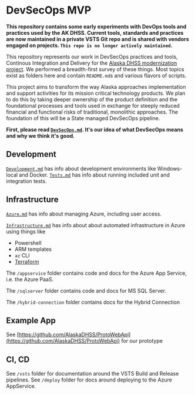 # DevSecOps MVP

**This repository contains some early experiments with DevOps tools and practices used by the AK DHSS. Current tools, standards and practices are now maintained in a private VSTS Git repo and is shared with vendors engaged on projects. `This repo is no longer actively maintained`.**

This repository represents our work in DevSecOps practices and tools, Continous Integration and Delivery for the [Alaska DHSS modernization project](https://github.com/18F/acq-alaska-dhss-modernization).
We performed a breadth-first survey of these things. Most topics exist as folders here and contain `README.md`s and various flavors of scripts.

This project aims to transform the way Alaska approaches implementation and support activities for its mission critical technology products.  We plan to do this by taking deeper ownership of the product definition and the foundational processes and tools used in exchange for steeply reduced financial and functional risks of traditional, monolithic approaches.  The foundation of this will be a State managed DevSecOps pipeline.

**First, please read [`DevSecOps.md`](DevSecOps.md). It's our idea of what DevSecOps means and why we think it's good.**

## Development
[`Development.md`](./Development.md) has info about development environments like Windows-local and Docker.
[`Tests.md`](./Tests.md) has info about running included unit and integration tests.

## Infrastructure
[`Azure.md`](./Azure.md) has info about managing Azure, including user access.

[`Infrastructure.md`](./Infrastructure.md) has info about about automated infrastructure in Azure using things like
- Powershell
- ARM templates
- `az` CLI
- [Terraform](https://terraform.io)

The `/appservice` folder contains code and docs for the Azure App Service, i.e. the Azure PaaS.

The `/sqlserver` folder contains code and docs for MS SQL Server.

The `/hybrid-connection` folder contains docs for the Hybrid Connection

## Example App
See [https://github.com/AlaskaDHSS/ProtoWebApi](https://github.com/AlaskaDHSS/ProtoWebApi) for our prototype  

## CI, CD
See `/vsts` folder for documentation around the VSTS Build and Release pipelines.
See `/deploy` folder for docs around deploying to the Azure AppService.
